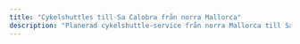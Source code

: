 ```yaml
---
title: "Cykelshuttles till Sa Calobra från norra Mallorca"
description: "Planerad cykelshuttle-service från norra Mallorca till Sa Calobra. Erövra den ikoniska klättringen, shuttle tillbaka."
---
```


<!-- Content will be added later -->
